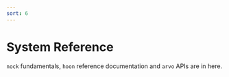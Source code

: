 ```yaml
---
sort: 6
---
```


# System Reference

`nock` fundamentals, `hoon` reference documentation and `arvo` APIs are in here.

<list dataPath="docs/system"></list>